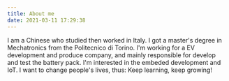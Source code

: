 ```yaml
---
title: About me
date: 2021-03-11 17:29:38
---
```


I am a Chinese who studied then worked in Italy. 
I got a master's degree in Mechatronics from the Politecnico di Torino.
I'm working for a EV development and produce company, and mainly responsible for develop and test the battery pack.
I'm interested in the embeded development and IoT.
I want to change people's lives, thus:
Keep learning, keep growing!